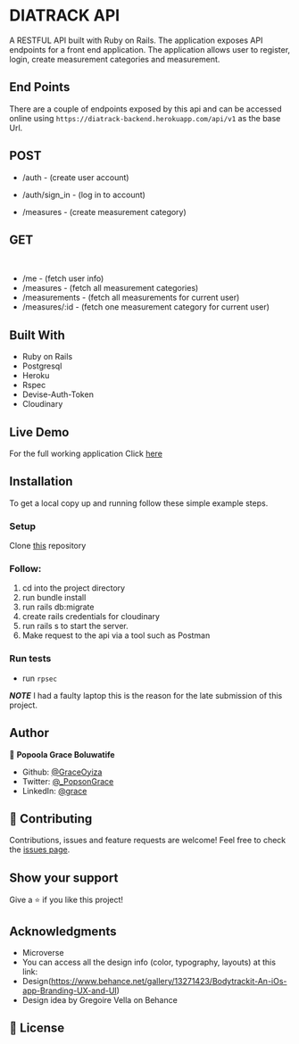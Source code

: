 # DIATRACK API

A RESTFUL API built with Ruby on Rails. The application exposes API endpoints for a front end application. The application allows user to register, login, create measurement categories and measurement.

## End Points

There are a couple of endpoints exposed by this api and can be accessed online using `https://diatrack-backend.herokuapp.com/api/v1` as the base Url.

## POST

- /auth - (create user account)
  <br>
- /auth/sign_in - (log in to account)
  <br>

- /measures - (create measurement category)
  <br>

## GET

  <br>

- /me - (fetch user info)
- /measures - (fetch all measurement categories)
- /measurements - (fetch all measurements for current user)
- /measures/:id - (fetch one measurement category for current user)


## Built With

- Ruby on Rails
- Postgresql
- Heroku
- Rspec
- Devise-Auth-Token
- Cloudinary

## Live Demo

For the full working application Click [here](https://gymify-backend.herokuapp.com/api/v1)

## Installation

To get a local copy up and running follow these simple example steps.

### Setup

Clone [this](https://github.com/OlawaleJoseph/E-Vote-Backend.git) repository

### Follow:

1. cd into the project directory
2. run bundle install
3. run rails db:migrate
5. create rails credentials for cloudinary
6. run rails s to start the server.
7. Make request to the api via a tool such as Postman

### Run tests
  - run `rpsec`

***NOTE***
I had a faulty laptop this is the reason for the late submission of this project.

## Author

👤 **Popoola Grace Boluwatife**

- Github: [@GraceOyiza](https://github.com/GraceOyiza)
- Twitter: [@\_PopsonGrace](https://twitter.com/_PopsonGrace)
- LinkedIn: [@grace](https://www.linkedin.com/in/grace-popoola)
## 🤝 Contributing

Contributions, issues and feature requests are welcome!
Feel free to check the [issues page](https://github.com/GraceOyiza/DiaTracker/issues).
## Show your support

Give a ⭐️ if you like this project!
## Acknowledgments

- Microverse
- You can access all the design info (color, typography, layouts) at this link:
- Design(https://www.behance.net/gallery/13271423/Bodytrackit-An-iOs-app-Branding-UX-and-UI)
- Design idea by Gregoire Vella on Behance

## 📝 License